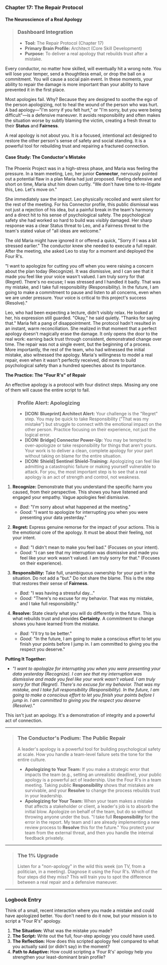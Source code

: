 ### **Chapter 17: The Repair Protocol**
#### The Neuroscience of a Real Apology

> ### **Dashboard Integration**
>
> *   **Tool:** The Repair Protocol (Chapter 17)
> *   **Primary Brain Profile:** Architect (Core Skill Development)
> *   **Purpose:** To deliver a real apology that rebuilds trust after a mistake.

Every conductor, no matter how skilled, will eventually hit a wrong note. You will lose your temper, send a thoughtless email, or drop the ball on a commitment. You will cause a social pain event. In these moments, your ability to repair the damage is more important than your ability to have prevented it in the first place.

Most apologies fail. Why? Because they are designed to soothe the ego of the person apologizing, not to heal the wound of the person who was hurt. A bad apology—"I'm sorry if you felt hurt," or "I'm sorry, but you were being difficult"—is a defensive maneuver. It avoids responsibility and often makes the situation worse by subtly blaming the victim, creating a fresh threat to their **Status** and **Fairness**.

A real apology is not about you. It is a focused, intentional act designed to restore the other person's sense of safety and social standing. It is a powerful tool for rebuilding trust and repairing a fractured connection.

#### **Case Study: The Conductor's Mistake**
The Phoenix Project was in a high-stress phase, and Maria was feeling the pressure. In a team meeting, Leo, her junior **Connector**, nervously pointed out a potential flaw in a plan Maria had just proposed. Feeling defensive and short on time, Maria shut him down curtly. "We don't have time to re-litigate this, Leo. Let's move on."

She immediately saw the impact. Leo physically recoiled and went silent for the rest of the meeting. For his Connector profile, this public dismissal was not just a rejection of his idea, but a painful break in the team's harmony and a direct hit to his sense of psychological safety. The psychological safety she had worked so hard to build was visibly damaged. Her sharp response was a clear Status threat to Leo, and a Fairness threat to the team's stated value of "all ideas are welcome."

The old Maria might have ignored it or offered a quick, "Sorry if I was a bit stressed earlier." The conductor knew she needed to execute a full repair. After the meeting, she asked Leo to stay for a moment and deployed the Four R's.

"I want to apologize for cutting you off when you were raising a concern about the plan today (Recognize). It was dismissive, and I can see that it made you feel like your voice wasn't valued. I am truly sorry for that (Regret). There's no excuse; I was stressed and I handled it badly. That was my mistake, and I take full responsibility (Responsibility). In the future, I am going to make a commitment to pause and listen to all concerns, even when we are under pressure. Your voice is critical to this project's success (Resolve)."

Leo, who had been expecting a lecture, didn't visibly relax. He looked at her, his expression still guarded. "Okay," he said quietly. "Thanks for saying that." Maria felt a pang of disappointment. The protocol hadn't resulted in an instant, warm reconciliation. She realized in that moment that a perfect apology doesn't magically erase the damage. It only opens the door to the real work: earning back trust through consistent, demonstrated change over time. The repair was not a single event, but the beginning of a process. More importantly, the rest of the team, who had witnessed the initial mistake, also witnessed the apology. Maria's willingness to model a real repair, even when it wasn't perfectly received, did more to build psychological safety than a hundred speeches about its importance.

**The Practice: The "Four R's" of Repair**

An effective apology is a protocol with four distinct steps. Missing any one of them will cause the entire script to fail.

> ### **Profile Alert: Apologizing**
>
> *   **[ICON: Blueprint] Architect Alert:** Your challenge is the "Regret" step. You may be quick to take Responsibility ("That was my mistake") but struggle to connect with the emotional impact on the other person. Practice focusing on their experience, not just the logical error.
> *   **[ICON: Bridge] Connector Power-Up:** You may be tempted to over-apologize or take responsibility for things that aren't yours. Your work is to deliver a clean, complete apology for your part without taking on blame for the entire situation.
> *   **[ICON: Shield] Sentinel Shield-Training:** Apologizing can feel like admitting a catastrophic failure or making yourself vulnerable to attack. For you, the most important step is to see that a real apology is an act of strength and control, not weakness.

1.  **Recognize:** Demonstrate that you understand the specific harm you caused, from their perspective. This shows you have listened and engaged your empathy. Vague apologies feel dismissive.
    *   *Bad:* "I'm sorry about what happened at the meeting."
    *   *Good:* "I want to apologize for interrupting you when you were presenting your data yesterday."

2.  **Regret:** Express genuine remorse for the impact of your actions. This is the emotional core of the apology. It must be about their feeling, not your intent.
    *   *Bad:* "I didn't mean to make you feel bad." (Focuses on your intent).
    *   *Good:* "I can see that my interruption was dismissive and made you feel like your work wasn't valued. I am truly sorry for that." (Focuses on their experience).

3.  **Responsibility:** Take full, unambiguous ownership for your part in the situation. Do not add a "but." Do not share the blame. This is the step that restores their sense of **Fairness**.
    *   *Bad:* "I was having a stressful day..."
    *   *Good:* "There's no excuse for my behavior. That was my mistake, and I take full responsibility."

4.  **Resolve:** State clearly what you will do differently in the future. This is what rebuilds trust and provides **Certainty**. A commitment to change shows you have learned from the mistake.
    *   *Bad:* "I'll try to be better."
    *   *Good:* "In the future, I am going to make a conscious effort to let you finish your points before I jump in. I am committed to giving you the respect you deserve."

**Putting It Together:**
*   *"I want to apologize for interrupting you when you were presenting your data yesterday (Recognize). I can see that my interruption was dismissive and made you feel like your work wasn't valued. I am truly sorry for that (Regret). There's no excuse for my behavior. That was my mistake, and I take full responsibility (Responsibility). In the future, I am going to make a conscious effort to let you finish your points before I jump in. I am committed to giving you the respect you deserve (Resolve)."*

This isn't just an apology. It's a demonstration of integrity and a powerful act of connection.

---
> ### **The Conductor's Podium: The Public Repair**
>
> A leader's apology is a powerful tool for building psychological safety at scale. How you handle a team-level failure sets the tone for the entire culture.
>
> *   **Apologizing to Your Team:** If you make a strategic error that impacts the team (e.g., setting an unrealistic deadline), your public apology is a powerful act of leadership. Use the Four R's in a team meeting. Taking public **Responsibility** shows that mistakes are survivable, and your **Resolve** to change the process rebuilds trust in your leadership.
> *   **Apologizing for Your Team:** When your team makes a mistake that affects a stakeholder or client, a leader's job is to absorb the initial blow. Apologize on behalf of the team, but do so without throwing anyone under the bus. "I take full **Responsibility** for the error in the report. My team and I are already implementing a new review process to **Resolve** this for the future." You protect your team from the external threat, and then you handle the internal feedback privately.
---
> ### **The 1% Upgrade**
>
> Listen for a "non-apology" in the wild this week (on TV, from a politician, in a meeting). Diagnose it using the Four R's. Which of the four steps did they miss? This will train you to spot the difference between a real repair and a defensive maneuver.

---
### **Logbook Entry**

Think of a small, recent interaction where you made a mistake and could have apologized better. You don't need to do it now, but your mission is to script a "Four R's" apology.

1.  **The Situation:** What was the mistake you made?
2.  **The Script:** Write out the full, four-step apology you could have used.
3.  **The Reflection:** How does this scripted apology feel compared to what you actually said (or didn't say) in the moment?
4.  **Path to Adaptive:** How could scripting a 'Four R's' apology help you strengthen your least-dominant brain profile?

